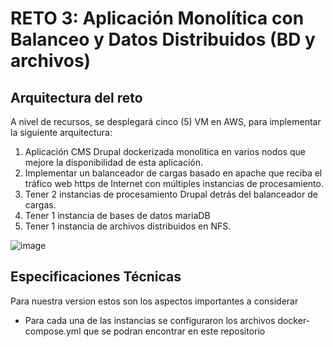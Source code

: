 # RETO 3: Aplicación Monolítica con Balanceo y Datos Distribuidos (BD y archivos)

## Arquitectura del reto 

A nivel de recursos, se desplegará cinco (5) VM en AWS, para implementar la siguiente
arquitectura:

  1. Aplicación CMS Drupal dockerizada monolítica en varios nodos que mejore la
  disponibilidad de esta aplicación.
  2. Implementar un balanceador de cargas basado en apache que reciba el tráfico web https
  de Internet con múltiples instancias de procesamiento.
  3. Tener 2 instancias de procesamiento Drupal detrás del balanceador de cargas.
  4. Tener 1 instancia de bases de datos mariaDB
  5. Tener 1 instancia de archivos distribuidos en NFS.

 ![image](https://user-images.githubusercontent.com/68908889/232166200-d585fa91-665b-4756-a80c-d0bb6818a142.png)

## Especificaciones Técnicas

Para nuestra version estos son los aspectos importantes a considerar 

- Para cada una de las instancias se configuraron los archivos docker-compose.yml que se podran encontrar en este repositorio

